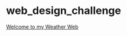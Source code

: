 # web_design_challenge
[Welcome to my Weather Web](https://gmyers95.github.io/web_design_challenge/)